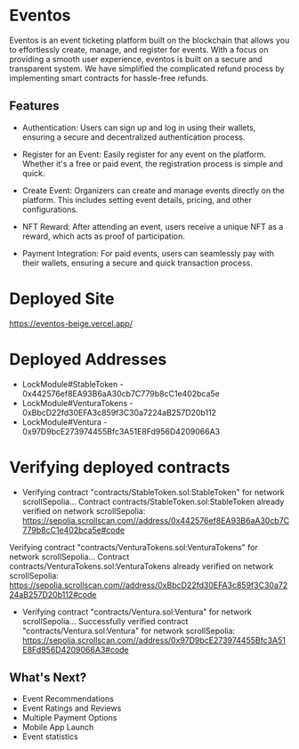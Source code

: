 # Eventos
Eventos is an event ticketing platform built on the blockchain that allows you to effortlessly create, manage, and register for events. With a focus on providing a smooth user experience, eventos is built on a secure and transparent system. We have simplified the complicated refund process by implementing smart contracts for hassle-free refunds.


## Features  

- Authentication: Users can sign up and log in using their wallets, ensuring a secure and decentralized authentication process.

- Register for an Event: Easily register for any event on the platform. Whether it's a free or paid event, the registration process is simple and quick.

- Create Event: Organizers can create and manage events directly on the platform. This includes setting event details, pricing, and other configurations.

- NFT Reward: After attending an event, users receive a unique NFT as a reward, which acts as proof of participation.

- Payment Integration: For paid events, users can seamlessly pay with their wallets, ensuring a secure and quick transaction process.

# Deployed Site
https://eventos-beige.vercel.app/

# Deployed Addresses

- LockModule#StableToken - 0x442576ef8EA93B6aA30cb7C779b8cC1e402bca5e
- LockModule#VenturaTokens - 0xBbcD22fd30EFA3c859f3C30a7224aB257D20b112
- LockModule#Ventura - 0x97D9bcE273974455Bfc3A51E8Fd956D4209066A3

# Verifying deployed contracts

- Verifying contract "contracts/StableToken.sol:StableToken" for network scrollSepolia...
Contract contracts/StableToken.sol:StableToken already verified on network scrollSepolia:
https://sepolia.scrollscan.com//address/0x442576ef8EA93B6aA30cb7C779b8cC1e402bca5e#code

Verifying contract "contracts/VenturaTokens.sol:VenturaTokens" for network scrollSepolia...
Contract contracts/VenturaTokens.sol:VenturaTokens already verified on network scrollSepolia:
https://sepolia.scrollscan.com//address/0xBbcD22fd30EFA3c859f3C30a7224aB257D20b112#code

- Verifying contract "contracts/Ventura.sol:Ventura" for network scrollSepolia...
Successfully verified contract "contracts/Ventura.sol:Ventura" for network scrollSepolia:
https://sepolia.scrollscan.com//address/0x97D9bcE273974455Bfc3A51E8Fd956D4209066A3#code

## What's Next?
- Event Recommendations
- Event Ratings and Reviews
- Multiple Payment Options
- Mobile App Launch
- Event statistics
